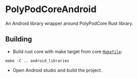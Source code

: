# PolyPodCoreAndroid

An Android library wrapper around PolyPodCore Rust library.

## Building

- Build rust core with make target from core [`Makefile`](../Makefile):
```
make -C .. android_libraries
```
- Open Android studio and build the project.